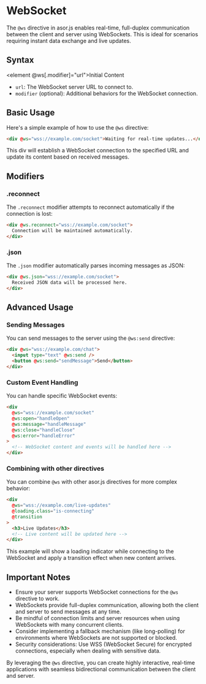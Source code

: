 # WebSocket

The `@ws` directive in asor.js enables real-time, full-duplex communication between the client and server using WebSockets. This is ideal for scenarios requiring instant data exchange and live updates.

## Syntax

<element @ws[.modifier]="url">Initial Content</element>

- `url`: The WebSocket server URL to connect to.
- `modifier` (optional): Additional behaviors for the WebSocket connection.

## Basic Usage

Here's a simple example of how to use the `@ws` directive:

```html
<div @ws="wss://example.com/socket">Waiting for real-time updates...</div>
```

This div will establish a WebSocket connection to the specified URL and update its content based on received messages.

## Modifiers

### .reconnect

The `.reconnect` modifier attempts to reconnect automatically if the connection is lost:

```html
<div @ws.reconnect="wss://example.com/socket">
  Connection will be maintained automatically.
</div>
```

### .json

The `.json` modifier automatically parses incoming messages as JSON:

```html
<div @ws.json="wss://example.com/socket">
  Received JSON data will be processed here.
</div>
```

## Advanced Usage

### Sending Messages

You can send messages to the server using the `@ws:send` directive:

```html
<div @ws="wss://example.com/chat">
  <input type="text" @ws:send />
  <button @ws:send="sendMessage">Send</button>
</div>
```

### Custom Event Handling

You can handle specific WebSocket events:

```html
<div
  @ws="wss://example.com/socket"
  @ws:open="handleOpen"
  @ws:message="handleMessage"
  @ws:close="handleClose"
  @ws:error="handleError"
>
  <!-- WebSocket content and events will be handled here -->
</div>
```

### Combining with other directives

You can combine `@ws` with other asor.js directives for more complex behavior:

```html
<div
  @ws="wss://example.com/live-updates"
  @loading.class="is-connecting"
  @transition
>
  <h3>Live Updates</h3>
  <!-- Live content will be updated here -->
</div>
```

This example will show a loading indicator while connecting to the WebSocket and apply a transition effect when new content arrives.

## Important Notes

- Ensure your server supports WebSocket connections for the `@ws` directive to work.
- WebSockets provide full-duplex communication, allowing both the client and server to send messages at any time.
- Be mindful of connection limits and server resources when using WebSockets with many concurrent clients.
- Consider implementing a fallback mechanism (like long-polling) for environments where WebSockets are not supported or blocked.
- Security considerations: Use WSS (WebSocket Secure) for encrypted connections, especially when dealing with sensitive data.

By leveraging the `@ws` directive, you can create highly interactive, real-time applications with seamless bidirectional communication between the client and server.
